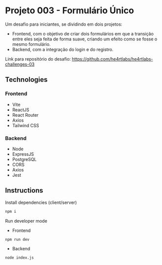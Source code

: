 # Projeto 003 - Formulário Único
Um desafio para iniciantes, se dividindo em dois projetos:

- Frontend, com o objetivo de criar dois formulários em que a transição entre eles seja feita de forma suave, criando um efeito como se fosse o mesmo formulário.
- Backend, com a integração do login e do registro.

Link para repositório do desafio: https://github.com/he4rtlabs/he4rtlabs-challenges-03

## Technologies

### Frontend
-   Vite
-   ReactJS
-   React Router
-   Axios
-   Tailwind CSS

### Backend
-   Node
-   ExpressJS
-   PostgreSQL
-   CORS
-   Axios
-   Jest

## Instructions

Install dependencies (client/server)

```bash
npm i
```


Run developer mode
- Frontend
```bash
npm run dev
```

- Backend
```bash
node index.js
```
